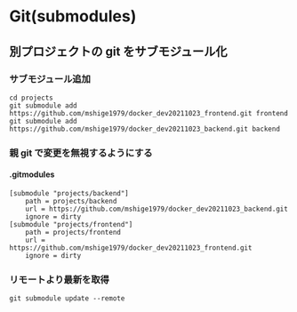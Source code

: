 # Git(submodules)

## 別プロジェクトの git をサブモジュール化

### サブモジュール追加

```
cd projects
git submodule add https://github.com/mshige1979/docker_dev20211023_frontend.git frontend
git submodule add https://github.com/mshige1979/docker_dev20211023_backend.git backend
```

### 親 git で変更を無視するようにする

#### .gitmodules

```
[submodule "projects/backend"]
	path = projects/backend
	url = https://github.com/mshige1979/docker_dev20211023_backend.git
	ignore = dirty
[submodule "projects/frontend"]
	path = projects/frontend
	url = https://github.com/mshige1979/docker_dev20211023_frontend.git
	ignore = dirty
```

### リモートより最新を取得

```
git submodule update --remote
```
